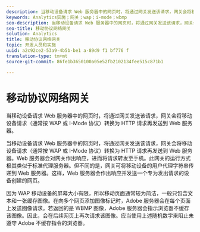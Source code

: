 ```yaml
---
description: 当移动设备请求 Web 服务器中的网页时，将通过网关发送该请求，网关会将移动设备请求（通常按 WAP 或 I-Mode 协议）转换为 HTTP 请求再发送到 Web 服务器。
keywords: Analytics实施；网关；wap；i-mode；wbmp
seo-description: 当移动设备请求 Web 服务器中的网页时，将通过网关发送该请求，网关会将移动设备请求（通常按 WAP 或 I-Mode 协议）转换为 HTTP 请求再发送到 Web 服务器。
seo-title: 移动协议网络网关
solution: Analytics
title: 移动协议网络网关
topic: 开发人员和实施
uuid: a2c92ce2-53a9-4b5b-be1 a-89d9 f1 bf776 f
translation-type: tm+mt
source-git-commit: 86fe1b3650100a05e52fb2102134fee515c871b1

---
```



# 移动协议网络网关

当移动设备请求 Web 服务器中的网页时，将通过网关发送该请求，网关会将移动设备请求（通常按 WAP 或 I-Mode 协议）转换为 HTTP 请求再发送到 Web 服务器。

当移动设备请求 Web 服务器中的网页时，将通过网关发送该请求，网关会将移动设备请求（通常按 WAP 或 I-Mode 协议）转换为 HTTP 请求再发送到 Web 服务器。Web 服务器会对网关作出响应，进而将请求转发至手机。此网关的运行方式极其类似于标准代理服务器。但不同的是，网关可将移动设备的用户代理字符串传递到 Web 服务器。这样，Web 服务器会作出响应并发送一个专为发出请求的设备创建的网页。

因为 WAP 移动设备的屏幕大小有限，所以移动页面通常较为简洁，一般只包含文本和一张缓存图像。在向多个网页添加图像标记时，Adobe 服务器会在每个页面上发送图像请求。若返回的是 WBMP 图像，Adobe 服务器会指示浏览器不缓存该图像。因此，会在后续网页上再次请求该图像。应当使用上述随机数字来阻止未遵守 Adobe 不缓存指令的浏览器。
